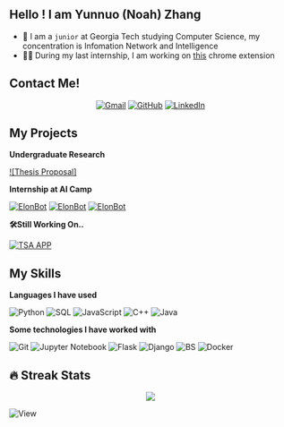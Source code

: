## Hello ! I am Yunnuo (Noah) Zhang

- :school: I am a `junior` at Georgia Tech studying Computer Science, my concentration is Infomation Network and Intelligence
- :student: During my last internship, I am working on [this](https://tele-tube.github.io/) chrome extension

## Contact Me!
<p align="center">
	<a href="mailto:yzhang3563@gatech.edu"><img img src="https://img.shields.io/badge/gmail-%23EA4335.svg?style=plastic&logo=gmail&logoColor=white" alt="Gmail"/></a>
	<a href="https://github.com/NoahZhang1"><img src="https://img.shields.io/badge/github-%23181717.svg?style=plastic&logo=github&logoColor=white" alt="GitHub"/></a>
	<a href="https://www.linkedin.com/in/yunnuozhang/"><img src="https://img.shields.io/badge/linkedin-%230A66C2.svg?style=plastic&logo=linkedin&logoColor=white" alt="LinkedIn"/></a>
</p>


## My Projects 

**Undergraduate Research**

[![Thesis Proposal]](https://drive.google.com/file/d/1aPcBgBgYgd81r0rZbqd6cmArZs_dT-5i/view?usp=sharing)

**Internship at AI Camp**

[![ElonBot](https://img.shields.io/badge/GPT2-Code%20Autocomplete-blue)](https://github.com/NoahZhang1/SC22-BatchA-wireless-union)
[![ElonBot](https://img.shields.io/badge/GPT2-Fake%20News%20Generator-blue)](https://github.com/NoahZhang1/-SC22-BatchB-wireless-union)
[![ElonBot](https://img.shields.io/badge/GPT2-GrammarFix/StyleChange%20Writing%20Assistant-blue)](https://github.com/NoahZhang1/SC22-BatchC-wireless-union-)


**🛠️Still Working On..**

[![TSA APP](https://img.shields.io/badge/TeleTube-blue)](https://github.com/NoahZhang1/youtube-bookmarker-starter-code)



## My Skills

**Languages I have used**


![Python](https://img.shields.io/badge/python-sklearn%20%7C%20pandas%20%7C%20numpy-black?style=flat&logo=python)
![SQL](https://img.shields.io/badge/-SQL-000000?style=flat&logo=MySQL)
![JavaScript](https://img.shields.io/badge/-JavaScript-000000?style=flat&logo=javascript)
![C++](https://img.shields.io/badge/-C++-000000?style=flat&logo=C%2B%2B&logoColor=00599C)
![Java](https://img.shields.io/badge/-Java-000000?style=flat&logo=Java&logoColor=007396)



**Some technologies I have worked with**


![Git](https://img.shields.io/badge/-Git-000000?style=flat&logo=git&logoColor=F05032)
![Jupyter Notebook](https://img.shields.io/badge/-JupyterNotebook-000000?style=flat&logo=jupyter)
![Flask](https://img.shields.io/badge/Flask-black?style=flat&logo=flask)
![Django](https://img.shields.io/badge/-Django-000000?style=flat&logo=django)
![BS](https://img.shields.io/badge/-Bootstrap-000000?style=flat&logo=bootstrap)
![Docker](https://img.shields.io/badge/Docker-black?style=flat&logo=docker)





## 🔥 Streak Stats
<p align="center"><img src="http://github-readme-streak-stats.herokuapp.com?user=NoahZhang1&theme=highcontrast"  /></p>

![View](https://komarev.com/ghpvc/?username=NoahZhang1)
